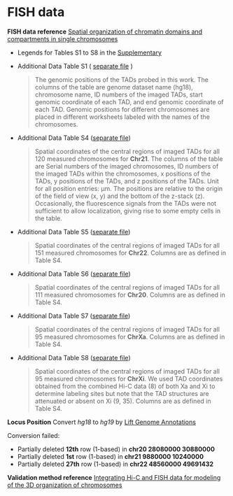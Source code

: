 # FISH data

__FISH data reference__ [Spatial organization of chromatin domains and compartments in single chromosomes](https://www.science.org/doi/full/10.1126/science.aaf8084)
* Legends for Tables S1 to S8 in the [Supplementary](https://www.science.org/doi/suppl/10.1126/science.aaf8084/suppl_file/wang-sm.pdf)
* Additional Data Table S1 ( [separate file](https://www.science.org/doi/suppl/10.1126/science.aaf8084/suppl_file/aaf8084_supportingfile_suppl1._excel_seq1_v1.xlsx) )
    > The genomic positions of the TADs probed in this work. The columns of the table are genome dataset name (hg18), chromosome name, ID numbers of the imaged TADs, start genomic coordinate of each TAD, and end genomic coordinate of each TAD. Genomic positions for different chromosomes are placed in different worksheets labeled with the names of the chromosomes.

* Additional Data Table S4 ([separate file](https://www.science.org/doi/suppl/10.1126/science.aaf8084/suppl_file/aaf8084_supportingfile_suppl1._excel_seq4_v1.xlsx))
    > Spatial coordinates of the central regions of imaged TADs for all 120 measured chromosomes for __Chr21__. The columns of the table are Serial numbers of the imaged chromosomes, ID numbers of the imaged TADs within the chromosomes, x positions of the TADs, y positions of the TADs, and z positions of the TADs. Unit for all position entries: µm. The positions are relative to the origin of the field of view (x, y) and the bottom of the z-stack (z). Occasionally, the fluorescence signals from the TADs were not sufficient to allow localization, giving rise to some empty cells in the table.
* Additional Data Table S5 ([separate file](https://www.science.org/doi/suppl/10.1126/science.aaf8084/suppl_file/aaf8084_supportingfile_suppl1._excel_seq5_v1.xlsx))
    > Spatial coordinates of the central regions of imaged TADs for all 151 measured chromosomes for __Chr22__. Columns are as defined in Table S4.
* Additional Data Table S6 ([separate file](https://www.science.org/doi/suppl/10.1126/science.aaf8084/suppl_file/aaf8084_supportingfile_suppl1._excel_seq6_v1.xlsx))
    > Spatial coordinates of the central regions of imaged TADs for all 111 measured chromosomes for __Chr20__. Columns are as defined in Table S4.
* Additional Data Table S7 ([separate file](https://www.science.org/doi/suppl/10.1126/science.aaf8084/suppl_file/aaf8084_supportingfile_suppl1._excel_seq7_v1.xlsx))
    > Spatial coordinates of the central regions of imaged TADs for all 95 measured chromosomes for __ChrXa__. Columns are as defined in Table S4.
* Additional Data Table S8 ([separate file](https://www.science.org/doi/suppl/10.1126/science.aaf8084/suppl_file/aaf8084_supportingfile_suppl1._excel_seq8_v1.xlsx))
    > Spatial coordinates of the central regions of imaged TADs for all 95 measured chromosomes for __ChrXi__. We used TAD coordinates obtained from the combined Hi-C data (8) of both Xa and Xi to determine labeling sites but note that the TAD structures are attenuated or absent on Xi (9, 35). Columns are as defined in Table S4.

__Locus Position__ Convert _hg18_ to _hg19_ by [Lift Genome Annotations](https://genome.ucsc.edu/cgi-bin/hgLiftOver)

Conversion failed:
  * Partially deleted __12th__ row (1-based) in __chr20	28080000	30880000__
  * Partially deleted __1st__ row (1-based) in __chr21	9880000	10240000__
  * Partially deleted __27th__ row (1-based) in __chr22	48560000	49691432__

__Validation method reference__ [Integrating Hi-C and FISH data for modeling of the 3D organization of chromosomes
](https://www.nature.com/articles/s41467-019-10005-6)